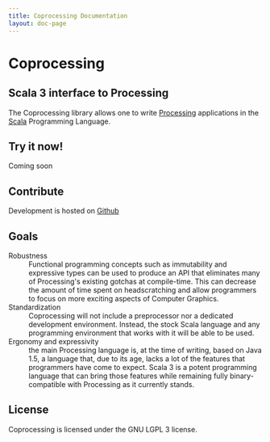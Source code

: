 ```yaml
---
title: Coprocessing Documentation
layout: doc-page
---
```


# Coprocessing
## Scala 3 interface to Processing
The Coprocessing library
allows one to write
[Processing](https://processing.org) applications
in the [Scala](https://dotty.epfl.ch) Programming Language.

## Try it now!
Coming soon

## Contribute
Development is hosted on [Github](https://github.com/bbjubjub2494/coprocessing)

## Goals

<dl>

<dt>Robustness
<dd>
Functional programming concepts
such as
immutability and
expressive types
can be used to produce an API that eliminates many of Processing's existing gotchas at compile-time.
This can decrease the amount of time spent on headscratching
and allow programmers to focus on more exciting aspects of Computer Graphics.

<dt>Standardization
<dd>
Coprocessing will not include a preprocessor nor a dedicated development environment.
Instead,
the stock Scala language and any programming environment that works with it
will be able to be used.
<dt>Ergonomy and expressivity</dt>
<dd>
the main Processing language is,
at the time of writing,
based on Java 1.5,
a language that, due to its age, lacks a lot of the features that programmers have come to expect.
Scala 3 is a potent programming language that can bring those features
while remaining fully binary-compatible with Processing as it currently stands.
</dl>

## License
Coprocessing is licensed under the GNU LGPL 3 license.
